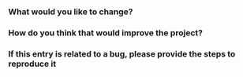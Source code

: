 ### What would you like to change?

### How do you think that would improve the project?

### If this entry is related to a bug, please provide the steps to reproduce it

